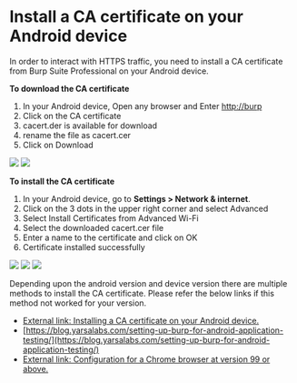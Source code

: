 # Install a CA certificate on your Android device

In order to interact with HTTPS traffic, you need to install a CA certificate from Burp Suite
Professional on your Android device.

**To download the CA certificate**

1. In your Android device, Open any browser and Enter [http://burp](http://burp)
2. Click on the CA certificate
3. cacert.der is available for download
4. rename the file as cacert.cer
5. Click on Download

![](../../img/beginners-guide-for-android-testing/20.jpg)
![](../../img/beginners-guide-for-android-testing/21.jpg)

**To install the CA certificate**

1. In your Android device, go to **Settings > Network & internet**.
2. Click on the 3 dots in the upper right corner and select Advanced
3. Select Install Certificates from Advanced Wi-Fi
4. Select the downloaded cacert.cer file
5. Enter a name to the certificate and click on OK
6. Certificate installed successfully

![](../../img/beginners-guide-for-android-testing/22.jpg)
![](../../img/beginners-guide-for-android-testing/23.jpg)
![](../../img/beginners-guide-for-android-testing/24.jpg)

Depending upon the android version and device version there are multiple methods to install
the CA certificate. Please refer the below links if this method not worked for your version.

- [External link: Installing a CA certificate on your Android device.](https://blog.ropnop.com/configuring-burp-suite-with-android-nougat)
- [https://blog.yarsalabs.com/setting-up-burp-for-android-application-testing/](https://blog.yarsalabs.com/setting-up-burp-for-android-application-testing/)
- [External link: Configuration for a Chrome browser at version 99 or above.](https://httptoolkit.tech/blog/chrome-android-certificate-transparency)